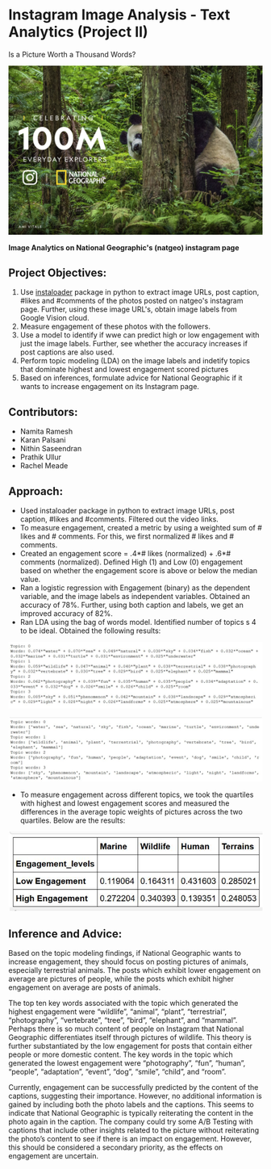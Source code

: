 # Instagram Image Analysis - Text Analytics (Project II)

Is a Picture Worth a Thousand Words?

![alt text](https://github.com/snithin13/Instagram-Image-Analysis/blob/master/Images/100M_CelebrationPanda%2Bcopy.jpg)

**Image Analytics on National Geographic's (natgeo) instagram page**

## Project Objectives:

1. Use [instaloader](https://instaloader.github.io/index.html) package in python to extract image URLs, post caption, #likes and #comments of the photos posted on natgeo's instagram page. Further, using these image URL's, obtain image labels from Google Vision cloud.
2. Measure engagement of these photos with the followers.
3. Use a model to identify if wwe can predict high or low engagement with just the image labels. Further, see whether the accuracy increases if post captions are also used.
4. Perform topic modeling (LDA) on the image labels and indetify topics that dominate highest and lowest engagement scored pictures
5. Based on inferences, formulate advice for National Geographic if it wants to increase engagement on its Instagram page.

## Contributors:

* Namita Ramesh 
* Karan Palsani 
* Nithin Saseendran 
* Prathik Ullur 
* Rachel Meade

## Approach:

* Used instaloader package in python to extract image URLs, post caption, #likes and #comments. Filtered out the video links.
* To measure engagement, created a metric by using a weighted sum of # likes and # comments. For this, we first normalized # likes and # comments.
* Created an engagement score = .4*# likes (normalized) + .6*# comments (normalized). Defined High (1) and Low (0) engagement based on whether the engagement score is above or below the median value.
* Ran a logistic regression with Engagement (binary) as the dependent variable, and the image labels as independent variables. Obtained an accuracy of 78%. Further, using both caption and labels, we get an improved accuracy of 82%.
* Ran LDA using the bag of words model. Identified number of topics s 4 to be ideal. Obtained the following results:

![alt text](https://github.com/snithin13/Instagram-Image-Analysis/blob/master/Images/insta_lda.JPG)

![alt text](https://github.com/snithin13/Instagram-Image-Analysis/blob/master/Images/insta_top10_lda.JPG "Top-10 words loaded for each topic")

* To measure engagement across different topics, we took the quartiles with highest and lowest engagement scores and measured the differences in the average topic weights of pictures across the two quartiles. Below are the results:

![alt text](https://github.com/snithin13/Instagram-Image-Analysis/blob/master/Images/insta_lda_engagement.JPG)

## Inference and Advice:

Based on the topic modeling findings, if National Geographic wants to increase engagement, they should focus on posting pictures of animals, especially terrestrial animals. The posts which exhibit lower engagement on average are pictures of people, while the posts which exhibit higher engagement on average are posts of animals.

The top ten key words associated with the topic which generated the highest engagement were “wildlife”, “animal”, “plant”, “terrestrial”, “photography”, “vertebrate”, “tree”, “bird”, “elephant”, and “mammal”. Perhaps there is so much content of people on Instagram that National Geographic differentiates itself through pictures of wildlife. This theory is further substantiated by the low engagement for posts that contain either people or more domestic content. The key words in the topic which generated the lowest engagement were “photography”, “fun”, “human”, “people”, “adaptation”, “event”, “dog”, “smile”, “child”, and “room”.

Currently, engagement can be successfully predicted by the content of the captions, suggesting their importance. However, no additional information is gained by including both the photo labels and the captions. This seems to indicate that National Geographic is typically reiterating the content in the photo again in the caption. The company could try some A/B Testing with captions that include other insights related to the picture without reiterating the photo’s content to see if there is an impact on engagement. However, this should be considered a secondary priority, as the effects on engagement are uncertain.

